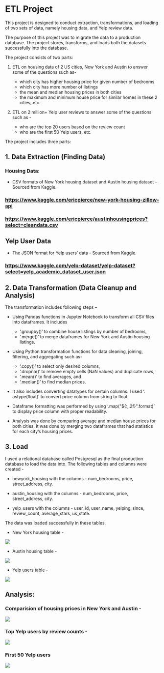 # ETL Project

This project is designed to conduct extraction, transformations, and loading of two sets of data, namely housing data, and Yelp review data.

The purpose of this project was to migrate the data to a production database. The project stores, transforms, and loads both the datasets successfully into the database.

The project consists of two parts:

1. ETL on housing data of 2 US cities, New York and Austin to answer some of the questions such as- 
    * which city has higher housing price for given number of bedrooms
    * which city has more number of listings
    * the mean and median housing prices in both cities
    * the maximum and minimum house price for similar homes in these 2 cities, etc.

2. ETL on 2 million+ Yelp user reviews to answer some of the questions such as - 
    * who are the top 20 users based on the review count
    * who are the first 50 Yelp users, etc.

The project includes three parts:

## 1. Data Extraction (Finding Data) 

### Housing Data: 

* CSV formats of New York housing dataset and Austin housing dataset – Sourced from Kaggle. 

### https://www.kaggle.com/ericpierce/new-york-housing-zillow-api
### https://www.kaggle.com/ericpierce/austinhousingprices?select=cleandata.csv

## Yelp User Data

* The JSON format for Yelp users’ data - Sourced from Kaggle.

### https://www.kaggle.com/yelp-dataset/yelp-dataset?select=yelp_academic_dataset_user.json 

## 2. Data Transformation (Data Cleanup and Analysis)

The transformation includes following steps –

* Using Pandas functions in Jupyter Notebook to transform all CSV files into dataframes. It includes
    * ‘.groupby()’ to combine house listings by number of bedrooms, 
    * ‘.merge()’ to merge dataframes for New York and Austin housing listings.

* Using Python transformation functions for data cleaning, joining, filtering, and aggregating such as-
    * ‘.copy()’ to select only desired columns, 
    * ‘.dropna()’ to remove empty cells (NaN values) and duplicate rows, 
    * ‘.mean()’ to find averages, and 
    * ‘.median()’ to find median prices. 

* It also includes converting datatypes for certain columns. I used ‘. astype(float)’ to convert price column from string to float.

* Dataframe formatting was performed by using ‘.map("${:,.2f}".format)’ to display price column  with proper readability.

* Analysis was done by comparing average and median house prices for both cities. It was done by merging two dataframes that had statistics for each city’s housing prices.

## 3. Load

I used a relational database called Postgresql as the final production database to load the data into. The following tables and columns were created -

* newyork_housing with the columns - num_bedrooms, price, street_address, city.

* austin_housing with the columns - num_bedrooms, price, street_address, city.

* yelp_users with the columns - user_id, user_name, yelping_since, review_count, average_stars, us_state.

The data was loaded successfully in these tables. 

* New York housing table - 

![](https://github.com/poonam-ux/ETL_Project/blob/main/Images/newyork_housing_table.png)

* Austin housing table - 

![](https://github.com/poonam-ux/ETL_Project/blob/main/Images/austin_housting_table.png)

* Yelp users table - 

![](https://github.com/poonam-ux/ETL_Project/blob/main/Images/yelp_users_table.png)

## Analysis:

### Comparision of housing prices in New York and Austin - 

![](https://github.com/poonam-ux/ETL_Project/blob/main/ETL_Housing_data/Images/new_york_vs_austin_housing_prices.png)

### Top Yelp users by review counts - 

![](https://github.com/poonam-ux/ETL_Project/blob/main/Images/top_yelp_users_by_review_count.png)

### First 50 Yelp users

![](https://github.com/poonam-ux/ETL_Project/blob/main/Images/first50_yelp_users.png)
